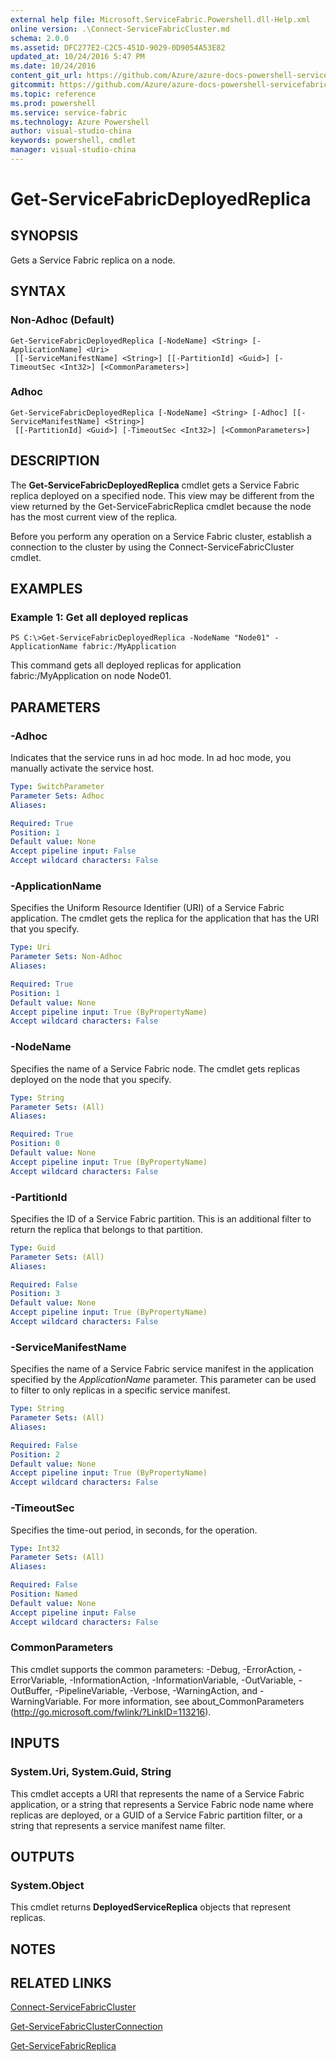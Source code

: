 ```yaml
---
external help file: Microsoft.ServiceFabric.Powershell.dll-Help.xml
online version: .\Connect-ServiceFabricCluster.md
schema: 2.0.0
ms.assetid: DFC277E2-C2C5-451D-9029-0D9054A53E82
updated_at: 10/24/2016 5:47 PM
ms.date: 10/24/2016
content_git_url: https://github.com/Azure/azure-docs-powershell-servicefabric/blob/master/Service-Fabric-cmdlets/ServiceFabric/vlatest/Get-ServiceFabricDeployedReplica.md
gitcommit: https://github.com/Azure/azure-docs-powershell-servicefabric/blob/9f1d8af76684a984727546ed80c60dff01969382/Service-Fabric-cmdlets/ServiceFabric/vlatest/Get-ServiceFabricDeployedReplica.md
ms.topic: reference
ms.prod: powershell
ms.service: service-fabric
ms.technology: Azure Powershell
author: visual-studio-china
keywords: powershell, cmdlet
manager: visual-studio-china
---
```


# Get-ServiceFabricDeployedReplica

## SYNOPSIS
Gets a Service Fabric replica on a node.

## SYNTAX

### Non-Adhoc (Default)
```
Get-ServiceFabricDeployedReplica [-NodeName] <String> [-ApplicationName] <Uri>
 [[-ServiceManifestName] <String>] [[-PartitionId] <Guid>] [-TimeoutSec <Int32>] [<CommonParameters>]
```

### Adhoc
```
Get-ServiceFabricDeployedReplica [-NodeName] <String> [-Adhoc] [[-ServiceManifestName] <String>]
 [[-PartitionId] <Guid>] [-TimeoutSec <Int32>] [<CommonParameters>]
```

## DESCRIPTION
The **Get-ServiceFabricDeployedReplica** cmdlet gets a Service Fabric replica deployed on a specified node.
This view may be different from the view returned by the Get-ServiceFabricReplica cmdlet because the node has the most current view of the replica.

Before you perform any operation on a Service Fabric cluster, establish a connection to the cluster by using the Connect-ServiceFabricCluster cmdlet.

## EXAMPLES

### Example 1: Get all deployed replicas
```
PS C:\>Get-ServiceFabricDeployedReplica -NodeName "Node01" -ApplicationName fabric:/MyApplication
```

This command gets all deployed replicas for application fabric:/MyApplication on node Node01.

## PARAMETERS

### -Adhoc
Indicates that the service runs in ad hoc mode.
In ad hoc mode, you manually activate the service host.

```yaml
Type: SwitchParameter
Parameter Sets: Adhoc
Aliases: 

Required: True
Position: 1
Default value: None
Accept pipeline input: False
Accept wildcard characters: False
```

### -ApplicationName
Specifies the Uniform Resource Identifier (URI) of a Service Fabric application.
The cmdlet gets the replica for the application that has the URI that you specify.

```yaml
Type: Uri
Parameter Sets: Non-Adhoc
Aliases: 

Required: True
Position: 1
Default value: None
Accept pipeline input: True (ByPropertyName)
Accept wildcard characters: False
```

### -NodeName
Specifies the name of a Service Fabric node.
The cmdlet gets replicas deployed on the node that you specify.

```yaml
Type: String
Parameter Sets: (All)
Aliases: 

Required: True
Position: 0
Default value: None
Accept pipeline input: True (ByPropertyName)
Accept wildcard characters: False
```

### -PartitionId
Specifies the ID of a Service Fabric partition.
This is an additional filter to return the replica that belongs to that partition.

```yaml
Type: Guid
Parameter Sets: (All)
Aliases: 

Required: False
Position: 3
Default value: None
Accept pipeline input: True (ByPropertyName)
Accept wildcard characters: False
```

### -ServiceManifestName
Specifies the name of a Service Fabric service manifest in the application specified by the *ApplicationName* parameter.
This parameter can be used to filter to only replicas in a specific service manifest.

```yaml
Type: String
Parameter Sets: (All)
Aliases: 

Required: False
Position: 2
Default value: None
Accept pipeline input: True (ByPropertyName)
Accept wildcard characters: False
```

### -TimeoutSec
Specifies the time-out period, in seconds, for the operation.

```yaml
Type: Int32
Parameter Sets: (All)
Aliases: 

Required: False
Position: Named
Default value: None
Accept pipeline input: False
Accept wildcard characters: False
```

### CommonParameters
This cmdlet supports the common parameters: -Debug, -ErrorAction, -ErrorVariable, -InformationAction, -InformationVariable, -OutVariable, -OutBuffer, -PipelineVariable, -Verbose, -WarningAction, and -WarningVariable. For more information, see about_CommonParameters (http://go.microsoft.com/fwlink/?LinkID=113216).

## INPUTS

### System.Uri, System.Guid, String
This cmdlet accepts a URI that represents the name of a Service Fabric application, or a string that represents a Service Fabric node name where replicas are deployed, or a GUID of a Service Fabric partition filter, or a string that represents a service manifest name filter.

## OUTPUTS

### System.Object
This cmdlet returns **DeployedServiceReplica** objects that represent replicas.

## NOTES

## RELATED LINKS

[Connect-ServiceFabricCluster](.\Connect-ServiceFabricCluster.md)

[Get-ServiceFabricClusterConnection](.\Get-ServiceFabricClusterConnection.md)

[Get-ServiceFabricReplica](.\Get-ServiceFabricReplica.md)


